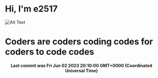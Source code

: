 # Hi, I'm e2517

![Alt Text](https://github.com/E2517/e2517/blob/master/images/background.gif)

# Coders are coders coding codes for coders to code codes

<h4 align="center">Last commit was Fri Jun 02 2023 20:10:00 GMT+0000 (Coordinated Universal Time)</h4>

